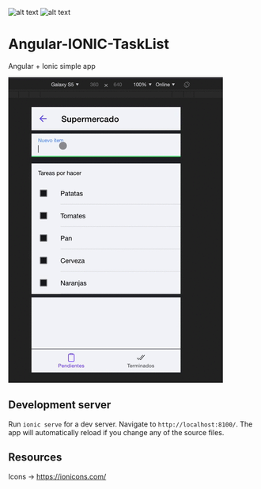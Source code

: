 ![alt text](https://upload.wikimedia.org/wikipedia/commons/thumb/c/cf/Angular_full_color_logo.svg/250px-Angular_full_color_logo.svg.png) ![alt text](https://images.squarespace-cdn.com/content/v1/56b8dfcf62cd94ec072ddb33/1535440308903-C39WYO7CL11ASXAMNCN3/ke17ZwdGBToddI8pDm48kHhlTY0to_qtyxq77jLiHTtZw-zPPgdn4jUwVcJE1ZvWhcwhEtWJXoshNdA9f1qD7T-j82ScS_xjTqFYGqFrT72qZ_E0ELtHpOZiWcSG1QwIMeEVreGuQ8F95X5MZTW1Jw/112731_logo_512x512.png)

# Angular-IONIC-TaskList
Angular + Ionic simple app

![](angular-ionic-app.gif)

## Development server

Run `ionic serve` for a dev server. Navigate to `http://localhost:8100/`. The app will automatically reload if you change any of the source files.

## Resources

Icons -> https://ionicons.com/

